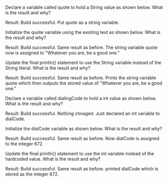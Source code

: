 Declare a variable called quote to hold a String value as shown below. What is the result and why?

Result: Build successful. Put quote as a string variable.

Initialize the quote variable using the existing text as shown below. What is the result and why?

Result: Build successful. Same result as before. The string variable quote now is assigned to "Whatever you are, be a good one."

Update the final println() statement to use the String variable instead of the String literal. What is the result and why?

Result: Build successful. Same result as before. Prints the string variable quote which then outputs the stored value of "Whatever you are, be a good one."

Declare a variable called dialingCode to hold a int value as shown below. What is the result and why?

Result: Build successful. Nothing chnaged. Just declared an int variable to dialCode. 

Initialize the dialCode variable as shown below. What is the result and why?

Result: Build successful. Same result as before. Now dialCode is assigned to the integer 672.

Update the final println() statement to use the int variable instead of the hardcoded value. What is the result and why?

Result: Build successful. Same result as before. printed dialCode which is stored as the integer 672.